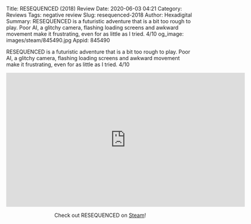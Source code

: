 Title: RESEQUENCED (2018) Review
Date: 2020-06-03 04:21
Category: Reviews
Tags: negative review
Slug: resequenced-2018
Author: Hexadigital
Summary: RESEQUENCED is a futuristic adventure that is a bit too rough to play. Poor AI, a glitchy camera, flashing loading screens and awkward movement make it frustrating, even for as little as I tried. 4/10
og_image: images/steam/845490.jpg
Appid: 845490

RESEQUENCED is a futuristic adventure that is a bit too rough to play. Poor AI, a glitchy camera, flashing loading screens and awkward movement make it frustrating, even for as little as I tried. 4/10

<center><iframe src="https://www.youtube.com/embed/KXC1GsbUCUU?feature=oembed" allow="accelerometer; autoplay; encrypted-media; gyroscope; picture-in-picture" width="640" height="360" frameborder="0"></iframe>

Check out RESEQUENCED on [Steam](https://store.steampowered.com/app/845490/?curator_clanid=34633900)!</center>
